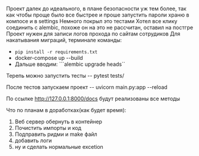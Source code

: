 Проект далек до идеального, в плане безопасности уж тем более, так как чтобы проще было все быстрее и проше запустить пароли храню в компосе и в settings
Немного покрыл это тестами
Хотел все клику соединить с alembic, похоже он на это не рассчитан, оставил на постгре
Проект нужен для записи логов прохода по сайтам сотрудиков
Для накатывания миграций, терминале команды:
- ```pip install -r requirements.txt ```
- docker-compose up --build
- Дальше вводим: ```alembic upgrade heads``

Терепь можно запустить тесты
-- pytest tests/

После тестов запускаем проект
-- uvicorn main.py:app --reload

По ссылке http://127.0.0.1:8000/docs будут реализованы все методы


Что по планам в доработках(как будет время):
1) Веб сервер обернуть в контейнер
2) Почистить импорты и код
3) Подправить ридми и make файл
4) добавить логи
5) ну и сделать нормальные excetion
